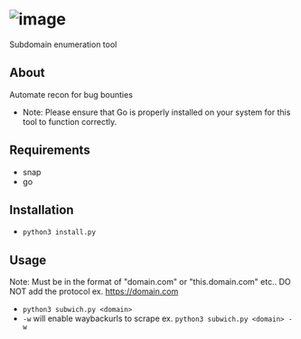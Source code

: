 # ![image](https://github.com/user-attachments/assets/95867237-f92b-464d-a70b-bae0abbb3cf7)
Subdomain enumeration tool

## About
Automate recon for bug bounties
- Note: Please ensure that Go is properly installed on your system for this tool to function correctly.

## Requirements
- snap
- go

## Installation
- `python3 install.py`

## Usage
Note: Must be in the format of "domain.com" or "this.domain.com" etc.. DO NOT add the protocol ex. https://domain.com
- `python3 subwich.py <domain>`
- `-w` will enable waybackurls to scrape ex. `python3 subwich.py <domain> -w`

